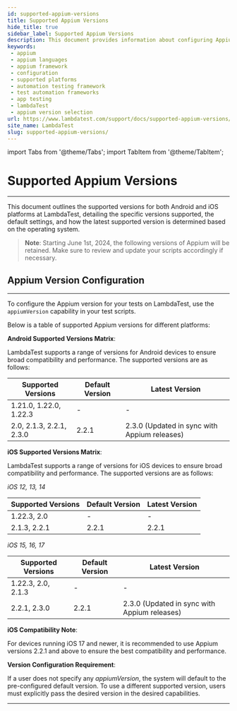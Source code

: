 ```yaml
---
id: supported-appium-versions
title: Supported Appium Versions
hide_title: true
sidebar_label: Supported Appium Versions
description: This document provides information about configuring Appium versions for tests on the LambdaTest platform and also provides list of supported versions.
keywords:
 - appium
 - appium languages
 - appium framework 
 - configuration
 - supported platforms
 - automation testing framework
 - test automation frameworks
 - app testing
 - lambdaTest 
 - appium version selection
url: https://www.lambdatest.com/support/docs/supported-appium-versions/
site_name: LambdaTest
slug: supported-appium-versions/
---
```


import Tabs from '@theme/Tabs';
import TabItem from '@theme/TabItem';

<script type="application/ld+json"
      dangerouslySetInnerHTML={{ __html: JSON.stringify({
       "@context": "https://schema.org",
        "@type": "BreadcrumbList",
        "itemListElement": [{
          "@type": "ListItem",
          "position": 1,
          "name": "Home",
          "item": "https://www.lambdatest.com"
        },{
          "@type": "ListItem",
          "position": 2,
          "name": "Support",
          "item": "https://www.lambdatest.com/support/docs/"
        },{
          "@type": "ListItem",
          "position": 3,
          "name": "Languages and Frameworks Supported on HyperExecute ",
          "item": "https://www.lambdatest.com/support/docs/supported-appium-versions/"
        }]
      })
    }}
></script>

# Supported Appium Versions
---

This document outlines the supported versions for both Android and iOS platforms at LambdaTest, detailing the specific versions supported, the default settings, and how the latest supported version is determined based on the operating system.

>**Note**: Starting June 1st, 2024, the following versions of Appium will be retained. Make sure to review and update your scripts accordingly if necessary.

## Appium Version Configuration
---

To configure the Appium version for your tests on LambdaTest, use the `appiumVersion` capability in your test scripts. 

Below is a table of supported Appium versions for different platforms:

**Android Supported Versions Matrix**:

LambdaTest supports a range of versions for Android devices to ensure broad compatibility and performance. The supported versions are as follows:

| Supported Versions       | Default Version | Latest Version                             |
|--------------------------|-----------------|--------------------------------------------|
| 1.21.0, 1.22.0, 1.22.3  |       -          |            -                                |
| 2.0, 2.1.3, 2.2.1, 2.3.0 | 2.2.1           | 2.3.0 (Updated in sync with Appium releases) |

**iOS Supported Versions Matrix**: 

LambdaTest supports a range of versions for iOS devices to ensure broad compatibility and performance. The supported versions are as follows:

*iOS 12, 13, 14*

| Supported Versions | Default Version | Latest Version |
|--------------------|-----------------|----------------|
| 1.22.3, 2.0       |       -          |      -          |
| 2.1.3, 2.2.1       | 2.2.1           | 2.2.1          |

*iOS 15, 16, 17*

| Supported Versions | Default Version | Latest Version                             |
|--------------------|-----------------|--------------------------------------------|
| 1.22.3, 2.0, 2.1.3 |          -       |        -                                    |
| 2.2.1, 2.3.0       | 2.2.1           | 2.3.0 (Updated in sync with Appium releases) |

**iOS Compatibility Note**:

For devices running iOS 17 and newer, it is recommended to use Appium versions 2.2.1 and above to ensure the best compatibility and performance.

**Version Configuration Requirement**:

If a user does not specify any *appiumVersion*, the system will default to the pre-configured default version. To use a different supported version, users must explicitly pass the desired version in the desired capabilities.

---